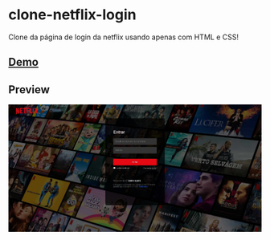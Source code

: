 # clone-netflix-login

Clone da página de login da netflix usando apenas com HTML e CSS!

## [Demo](https://https://dev-paixao.github.io/clone-netflix-login/)

## Preview
![Preview](./img/preview.jpg)
